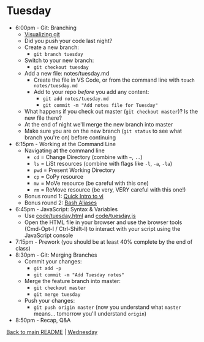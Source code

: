 # Tuesday

* 6:00pm - Git: Branching
  * [Visualizing git](https://learngitbranching.js.org/?NODEMO)
  * Did you push your code last night?
  * Create a new branch:
    * `git branch tuesday` 
  * Switch to your new branch:
    * `git checkout tuesday`
  * Add a new file: notes/tuesday.md
    * Create the file in VS Code, or from the command line with `touch notes/tuesday.md`
    * Add to your repo *before* you add any content:
      * `git add notes/tuesday.md`
      * `git commit -m "Add notes file for Tuesday"`
  * What happens if you check out master (`git checkout master`)? Is the new file there?
  * At the end of night we'll merge the new branch into master
  * Make sure you are on the new branch (`git status` to see what branch you're on) before continuing
* 6:15pm - Working at the Command Line
  * Navigating at the command line
    * `cd` = Change Directory (combine with `~`, `..`)
    * `ls` = LiSt resources (combine with flags like `-l`, `-a`, `-la`)
    * `pwd` = Present Working Directory
    * `cp` = CoPy resource
    * `mv` = MoVe resource (be careful with this one)
    * `rm` = ReMove resource (be very, VERY careful with this one!)
  * Bonus round 1: [Quick Intro to vi](/resources/vi_cheat_sheet.md)
  * Bonus round 2: [Bash Aliases](/resources/bash_aliases.md)
* 6:45pm - JavaScript: Syntax & Variables
  * Use [code/tuesday.html](/code/tuesday.html) and [code/tuesday.js](/code/tuesday.js)
  * Open the HTML file in your browser and use the browser tools (Cmd-Opt-I / Ctrl-Shift-I) to interact with your script using the JavaScript console
* 7:15pm - Prework (you should be at least 40% complete by the end of class)
* 8:30pm - Git: Merging Branches
  * Commit your changes:
    * `git add -p`
    * `git commit -m "Add Tuesday notes"`
  * Merge the feature branch into master:
    * `git checkout master`
    * `git merge tuesday`
  * Push your changes:
    * `git push origin master` (now you understand what `master` means... tomorrow you'll understand `origin`)
* 8:50pm - Recap, Q&A

[Back to main README](/README.md) | [Wednesday](/schedule/wednesday.md)
